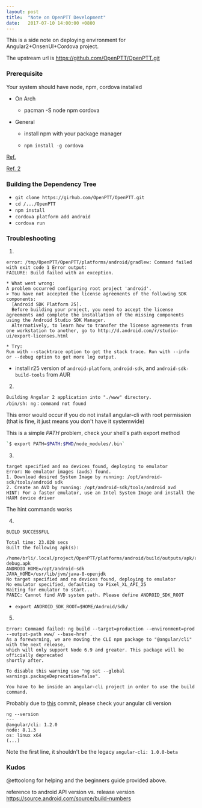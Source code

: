 ```yaml
---
layout: post
title:  "Note on OpenPTT Development"
date:   2017-07-10 14:00:00 +0800
---
```


This is a side note on deploying environment for Angular2+OnsenUI+Cordova project.

The upstream url is https://github.com/OpenPTT/OpenPTT.git

### Prerequisite

Your system should have node, npm, cordova installed

- On Arch

    - pacman -S node npm cordova
    
- General

    - install npm with your package manager
    
    - `npm install -g cordova`
    
[Ref.](https://docs.google.com/presentation/d/1CBTBGTNshtj4UhBp-x1N8KVy8VQmuECBbXwZiBK_1p8/edit?usp=sharing)

[Ref. 2](https://github.com/OpenPTT/OpenPTT/wiki/GettingStarted-ZH-TW "GettingStarted zh_TW")

### Building the Dependency Tree

- `git clone https://girhub.com/OpenPTT/OpenPTT.git`
- `cd /.../OpenPTT`
- `npm install`
- `cordova platform add android`
- `cordova run`

### Troubleshooting

1.
```
error: /tmp/OpenPTT/OpenPTT/platforms/android/gradlew: Command failed with exit code 1 Error output:
FAILURE: Build failed with an exception.

* What went wrong:
A problem occurred configuring root project 'android'.
> You have not accepted the license agreements of the following SDK components:
  [Android SDK Platform 25].
  Before building your project, you need to accept the license agreements and complete the installation of the missing components using the Android Studio SDK Manager.
  Alternatively, to learn how to transfer the license agreements from one workstation to another, go to http://d.android.com/r/studio-ui/export-licenses.html

* Try:
Run with --stacktrace option to get the stack trace. Run with --info or --debug option to get more log output.

```

- install r25 version of `android-platform`, `android-sdk`, and `android-sdk-build-tools` from AUR

2.
```
Building Angular 2 application into "./www" directory.
/bin/sh: ng：command not found
```

This error would occur if you do not install angular-cli with root permission (that is fine, it just means you don't have it systemwide)

This is a simple _PATH_ problem, check your shell's path export method

```bash
`$ export PATH=$PATH:$PWD/node_modules/.bin`
```

3.
```
target specified and no devices found, deploying to emulator
Error: No emulator images (avds) found.
1. Download desired System Image by running: /opt/android-sdk/tools/android sdk
2. Create an AVD by running: /opt/android-sdk/tools/android avd
HINT: For a faster emulator, use an Intel System Image and install the HAXM device driver
```

The hint commands works

4.
```
BUILD SUCCESSFUL

Total time: 23.028 secs
Built the following apk(s):
        /home/brli/.local/project/OpenPTT/platforms/android/build/outputs/apk/android-debug.apk
ANDROID_HOME=/opt/android-sdk
JAVA_HOME=/usr/lib/jvm/java-8-openjdk
No target specified and no devices found, deploying to emulator
No emulator specified, defaulting to Pixel_XL_API_25
Waiting for emulator to start...
PANIC: Cannot find AVD system path. Please define ANDROID_SDK_ROOT
```

- `export ANDROID_SDK_ROOT=$HOME/Android/Sdk/`

5.
```
Error: Command failed: ng build --target=production --environment=prod --output-path www/ --base-href .
As a forewarning, we are moving the CLI npm package to "@angular/cli" with the next release,
which will only support Node 6.9 and greater. This package will be officially deprecated
shortly after.

To disable this warning use "ng set --global warnings.packageDeprecation=false".

You have to be inside an angular-cli project in order to use the build command.
```

Probably due to [this](https://github.com/Brli/OpenPTT/commit/a2c602a7439c09f50750a2fbc9ffb788a445d65a) commit, please check your angular cli version

```
ng --version
---
@angular/cli: 1.2.0
node: 8.1.3
os: linux x64
(...)
```

Note the first line, it shouldn't be the legacy `angular-cli: 1.0.0-beta`

### Kudos

@ettoolong for helping and the beginners guide provided above.

reference to android API version vs. release version
https://source.android.com/source/build-numbers
